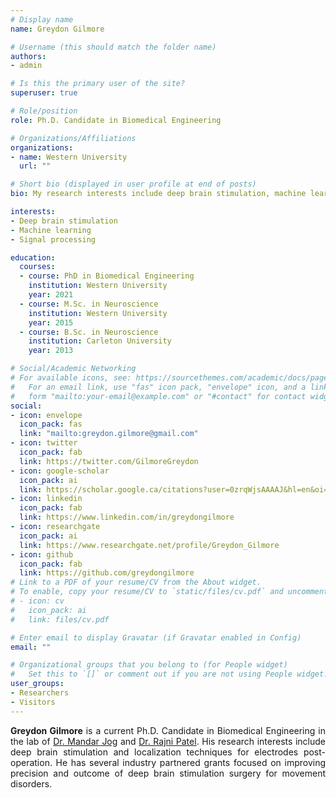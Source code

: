 ```yaml
---
# Display name
name: Greydon Gilmore

# Username (this should match the folder name)
authors:
- admin

# Is this the primary user of the site?
superuser: true

# Role/position
role: Ph.D. Candidate in Biomedical Engineering

# Organizations/Affiliations
organizations:
- name: Western University
  url: ""

# Short bio (displayed in user profile at end of posts)
bio: My research interests include deep brain stimulation, machine learning and signal processing.

interests:
- Deep brain stimulation
- Machine learning
- Signal processing

education:
  courses:
  - course: PhD in Biomedical Engineering
    institution: Western University
    year: 2021
  - course: M.Sc. in Neuroscience
    institution: Western University
    year: 2015
  - course: B.Sc. in Neuroscience
    institution: Carleton University
    year: 2013

# Social/Academic Networking
# For available icons, see: https://sourcethemes.com/academic/docs/page-builder/#icons
#   For an email link, use "fas" icon pack, "envelope" icon, and a link in the
#   form "mailto:your-email@example.com" or "#contact" for contact widget.
social:
- icon: envelope
  icon_pack: fas
  link: "mailto:greydon.gilmore@gmail.com"
- icon: twitter
  icon_pack: fab
  link: https://twitter.com/GilmoreGreydon
- icon: google-scholar
  icon_pack: ai
  link: https://scholar.google.ca/citations?user=0zrqWjsAAAAJ&hl=en&oi=ao
- icon: linkedin
  icon_pack: fab
  link: https://www.linkedin.com/in/greydongilmore
- icon: researchgate
  icon_pack: ai
  link: https://www.researchgate.net/profile/Greydon_Gilmore
- icon: github
  icon_pack: fab
  link: https://github.com/greydongilmore
# Link to a PDF of your resume/CV from the About widget.
# To enable, copy your resume/CV to `static/files/cv.pdf` and uncomment the lines below.
# - icon: cv
#   icon_pack: ai
#   link: files/cv.pdf

# Enter email to display Gravatar (if Gravatar enabled in Config)
email: ""

# Organizational groups that you belong to (for People widget)
#   Set this to `[]` or comment out if you are not using People widget.
user_groups:
- Researchers
- Visitors
---
```


<p style='text-align: justify;'> <b>Greydon Gilmore</b> is a current Ph.D. Candidate in Biomedical Engineering in the lab of <a href="http://www.schulich.uwo.ca/cns/people/bios_neurologists/bio-jog.html" target="_blank">Dr. Mandar Jog</a> and <a href="https://www.eng.uwo.ca/electrical/faculty/patel_r/index.html" target="_blank">Dr. Rajni Patel</a>. His research interests include deep brain stimulation and localization techniques for electrodes post-operation. He has several industry partnered grants focused on improving precision and outcome of deep brain stimulation surgery for movement disorders.</p>
